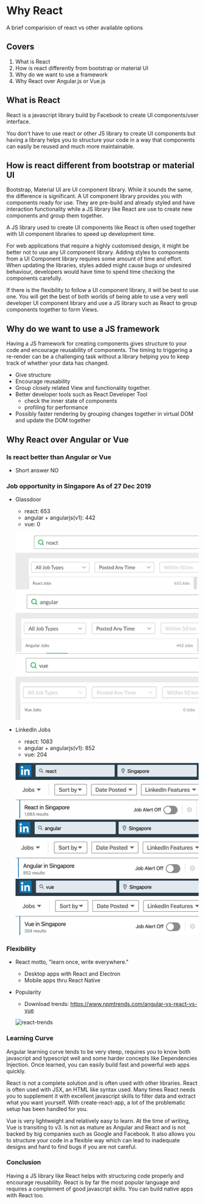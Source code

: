 # Why React

A brief comparision of react vs other available options

## Covers

1. What is React
2. How is react differently from bootstrap or material UI
3. Why do we want to use a framework
4. Why React over Angular.js or Vue.js

## What is React

React is a javascript library build by Facebook to create UI components/user interface.

You don't have to use react or other JS library to create UI components but having a library helps you to structure your code in a way that components can easily be reused and much more maintainable.

## How is react different from bootstrap or material UI

Bootstrap, Material UI are UI component library. While it sounds the same, the difference is significant. A UI component library provides you with components ready for use. They are pre-build and already styled and have interaction functionality while a JS library like React are use to create new components and group them together.

A JS library used to create UI components like React is often used together with UI component libraries to speed up development time.

For web applications that require a highly customised design, it might be better not to use any UI component library. Adding styles to components from a UI Component library requires some amount of time and effort. When updating the libraries, styles added might cause bugs or undesired behaviour, developers would have time to spend time checking the components carefully.

If there is the flexibility to follow a UI component library, it will be best to use one. You will get the best of both worlds of being able to use a very well developer UI component library and use a JS library such as React to group components together to form Views.

## Why do we want to use a JS framework

Having a JS framework for creating components gives structure to your code and encourage reusability of components. The timing to triggering a re-render can be a challenging task without a library helping you to keep track of whether your data has changed.

- Give structure
- Encourage reusability
- Group closely related View and functionality together.
- Better developer tools such as React Developer Tool
  - check the inner state of components
  - profiling for performance
- Possibly faster rendering by grouping changes together in virtual DOM and update the DOM together

## Why React over Angular or Vue

### Is react better than Angular or Vue

- Short answer NO

### Job opportunity in Singapore As of 27 Dec 2019

- Glassdoor

  - react: 653
  - angular + angularjs(v1): 442
  - vue: 0

  ![glassdoor-react](_media/glassdoor-react.png)
  ![glassdoor-angular](_media/glassdoor-angular.png)
  ![glassdoor-vue](_media/glassdoor-vue.png)

- LinkedIn Jobs

  - react: 1083
  - angular + angularjs(v1): 852
  - vue: 204

  ![linkedin-react](_media/linkedin-react.png)
  ![linkedin-angular](_media/linkedin-angular.png)
  ![linkedin-vue](_media/linkedin-vue.png)

### Flexibility

- React motto, "learn once, write everywhere."

  - Desktop apps with React and Electron
  - Mobile apps thru React Native

- Popularity

  - Download trends: https://www.npmtrends.com/angular-vs-react-vs-vue

  ![react-trends](/_media/angular-react-vue-trends.png)

### Learning Curve

Angular learning curve tends to be very steep, requires you to know both javascript and typescript well and some harder concepts like Dependencies Injection. Once learned, you can easily build fast and powerful web apps quickly. ‌

React is not a complete solution and is often used with other libraries. React is often used with JSX, an HTML like syntax used. Many times React needs you to supplement it with excellent javascript skills to filter data and extract what you want yourself. With create-react-app, a lot of the problematic setup has been handled for you. ‌

Vue is very lightweight and relatively easy to learn. At the time of writing, Vue is transiting to v3. Is not as mature as Angular and React and is not backed by big companies such as Google and Facebook. It also allows you to structure your code in a flexible way which can lead to inadequate designs and hard to find bugs if you are not careful.

### Conclusion

Having a JS library like React helps with structuring code properly and encourage reusability. React is by far the most popular language and requires a complement of good javascript skills. You can build native apps with React too.
